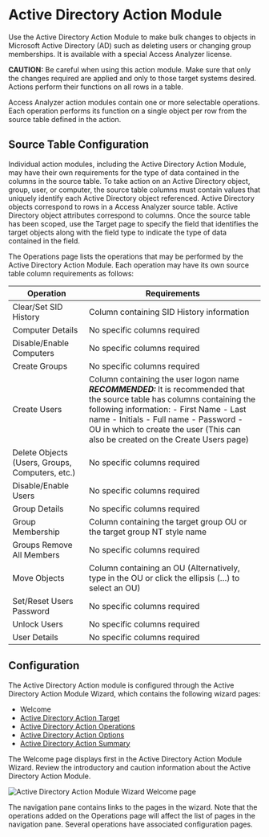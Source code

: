 # Active Directory Action Module

Use the Active Directory Action Module to make bulk changes to objects in Microsoft Active Directory
(AD) such as deleting users or changing group memberships. It is available with a special Access
Analyzer license.

**CAUTION:** Be careful when using this action module. Make sure that only the changes required are
applied and only to those target systems desired. Actions perform their functions on all rows in a
table.

Access Analyzer action modules contain one or more selectable operations. Each operation performs
its function on a single object per row from the source table defined in the action.

## Source Table Configuration

Individual action modules, including the Active Directory Action Module, may have their own
requirements for the type of data contained in the columns in the source table. To take action on an
Active Directory object, group, user, or computer, the source table columns must contain values that
uniquely identify each Active Directory object referenced. Active Directory objects correspond to
rows in a Access Analyzer source table. Active Directory object attributes correspond to columns.
Once the source table has been scoped, use the Target page to specify the field that identifies the
target objects along with the field type to indicate the type of data contained in the field.

The Operations page lists the operations that may be performed by the Active Directory Action
Module. Each operation may have its own source table column requirements as follows:

| Operation                                       | Requirements                                                                                                                                                                                                                                                                                       |
| ----------------------------------------------- | -------------------------------------------------------------------------------------------------------------------------------------------------------------------------------------------------------------------------------------------------------------------------------------------------- |
| Clear/Set SID History                           | Column containing SID History information                                                                                                                                                                                                                                                          |
| Computer Details                                | No specific columns required                                                                                                                                                                                                                                                                       |
| Disable/Enable Computers                        | No specific columns required                                                                                                                                                                                                                                                                       |
| Create Groups                                   | No specific columns required                                                                                                                                                                                                                                                                       |
| Create Users                                    | Column containing the user logon name **_RECOMMENDED:_** It is recommended that the source table has columns containing the following information: - First Name - Last name - Initials - Full name - Password - OU in which to create the user (This can also be created on the Create Users page) |
| Delete Objects (Users, Groups, Computers, etc.) | No specific columns required                                                                                                                                                                                                                                                                       |
| Disable/Enable Users                            | No specific columns required                                                                                                                                                                                                                                                                       |
| Group Details                                   | No specific columns required                                                                                                                                                                                                                                                                       |
| Group Membership                                | Column containing the target group OU or the target group NT style name                                                                                                                                                                                                                            |
| Groups Remove All Members                       | No specific columns required                                                                                                                                                                                                                                                                       |
| Move Objects                                    | Column containing an OU (Alternatively, type in the OU or click the ellipsis (…) to select an OU)                                                                                                                                                                                                  |
| Set/Reset Users Password                        | No specific columns required                                                                                                                                                                                                                                                                       |
| Unlock Users                                    | No specific columns required                                                                                                                                                                                                                                                                       |
| User Details                                    | No specific columns required                                                                                                                                                                                                                                                                       |

## Configuration

The Active Directory Action module is configured through the Active Directory Action Module Wizard,
which contains the following wizard pages:

- Welcome
- [Active Directory Action Target](/docs/accessanalyzer/12.0/actions/active-directory-actions/target.md)
- [Active Directory Action Operations](/docs/accessanalyzer/12.0/actions/active-directory-actions/operations.md)
- [Active Directory Action Options](/docs/accessanalyzer/12.0/actions/active-directory-actions/options.md)
- [Active Directory Action Summary](/docs/accessanalyzer/12.0/actions/active-directory-actions/summary.md)

The Welcome page displays first in the Active Directory Action Module Wizard. Review the
introductory and caution information about the Active Directory Action Module.

![Active Directory Action Module Wizard Welcome page](/img/product_docs/activitymonitor/activitymonitor/install/welcome.webp)

The navigation pane contains links to the pages in the wizard. Note that the operations added on the
Operations page will affect the list of pages in the navigation pane. Several operations have
associated configuration pages.
